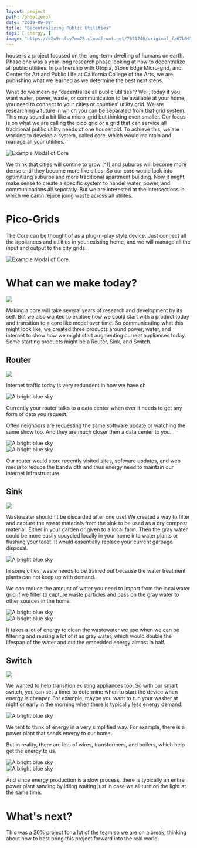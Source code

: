 ```yaml
---
layout: project
path: /ohdotzero/
date: "2019-09-09"
title: "Decentralizing Public Utilities"
tags: [ energy, ]
image: "https://d2w9rnfcy7mm78.cloudfront.net/7651746/original_fa67b0677adceacefeaa8e6a7da9be3f.png?1592012700?bc=0"
---
```



house is a project focused on the long-term dwelling of humans on earth. Phase one was a year-long research phase looking at how to decentralize all public utilities. In partnership with Utopia, Stone Edge Micro-grid, and Center for Art and Public Life at California College of the Arts, we are publishing what we learned as we determine the best next steps.

What do we mean by “decentralize all public utilities”? Well, today if you want water, power, waste, or communication to be available at your home, you need to connect to your cities or counties’ utility grid. We are researching a future in which you can be separated from that grid system. This may sound a bit like a micro-grid but thinking even smaller. Our focus is on what we are calling the pico grid or a grid that can service all traditional public utility needs of one household. To achieve this, we are working to develop a system, called core, which would maintain and manage all your utilities.

![Example Modal of Core](https://d2w9rnfcy7mm78.cloudfront.net/7661014/original_5c1f9b40f4bbedc9fa02267e075ba45b.png?1592106672?bc=0)

We think that cities will contine to grow [^1] and suburbs will become more dense until they become more like cities. So our core would look into optimitizng suburbs and more traditional apartment building. Now it might make sense to create a specific system to handel water, power, and communications all seporatly. But we are interested at the intersections in which we camn rejuce joing waste across all utilites.


# Pico-Grids
The Core can be thought of as a plug-n-play style device. Just connect all the appliances and utilities in your existing home, and we will manage all the input and output to the city grids.

![Example Modal of Core](https://d2w9rnfcy7mm78.cloudfront.net/7629879/original_031440438bd1eeb41a8c2a7b4326f3dd.png?1591885999?bc=0)


# What can we make today?

![](https://d2w9rnfcy7mm78.cloudfront.net/7629880/original_b8eef11d0b331fc07a47942a615a73d7.png?1591885999?bc=0)


Making a core will take several years of research and development by its self. But we also wanted to explore how we could start with a product today and transition to a core like model over time. So communicating what this might look like, we created three products around power, water, and internet to show how we might start augmenting current appliances today. Some starting products might be a Router, Sink, and Switch.



## Router

![](https://d2w9rnfcy7mm78.cloudfront.net/7629874/original_56dd66ef323d7981403cfdb99b769b93.png?1591885995?bc=0)

Internet traffic today is very redundent in how we have ch

<div class="dt  center pt0 pb5 pv5-m pv6-ns">
  <div class="db dtc-ns v-mid-ns">
    <img src="https://d2w9rnfcy7mm78.cloudfront.net/7629860/original_cadd8a178bee295560493a6d988af98a.png?1591885982?bc=0" alt="A bright blue sky" class="w-100 " />
  </div>
  <div class="db dtc-ns v-mid ph2 pr0-ns pl3-ns">
    <p class="lh-copy">
      Currently your router talks to a data center when ever it needs to get any form of data you request.
    </p>
  </div>
</div>

<div class="dt  center pt0 pb5 pv5-m pv6-ns">
<div class="db dtc-ns v-mid ph2 pr0-ns pr3-ns">
  <p class="lh-copy">
    Often neighbors are requesting the same software update or watching the same show too. And they are much closer then a data center to you.
  </p>
</div>
  <div class="db dtc-ns v-mid-ns">
    <img src="https://d2w9rnfcy7mm78.cloudfront.net/7629863/original_598b5f8dbf0eba73e56379d055d4984a.png?1591885984?bc=0" alt="A bright blue sky" class="w-100 " />
  </div>
</div>

<div class="dt  center pt0 pb5 pv5-m pv6-ns">
  <div class="db dtc-ns v-mid-ns">
    <img src="https://d2w9rnfcy7mm78.cloudfront.net/7660553/original_d795d88a620d519634e8a908bc5a7da3.png?1592101664?bc=0" alt="A bright blue sky" class="w-100 " />
  </div>
  <div class="db dtc-ns v-mid ph2 pr0-ns pl3-ns">
    <p class="lh-copy">
      Our router would store recently visited sites, software updates, and web media to reduce the bandwidth and thus energy need to maintain our internet Infrastructure.
    </p>
  </div>
</div>

## Sink

![](https://d2w9rnfcy7mm78.cloudfront.net/7629865/original_d3baef8c0fddd54385b2e8a59e8137ff.png?1591885985?bc=0)

Wastewater shouldn’t be discarded after one use! We created a way to filter and capture the waste materials from the sink to be used as a dry compost material. Either in your garden or given to a local farm. Then the gray water could be more easily upcycled locally in your home into water plants or flushing your toilet. It would essentially replace your current garbage disposal.

<div class="dt  center pt0 pb5 pv5-m pv6-ns">
  <div class="db dtc-ns v-mid-ns">
    <img src="https://d2w9rnfcy7mm78.cloudfront.net/7629861/original_e97ce8b52ec38259922ce395b7ff0018.png?1591885982?bc=0" alt="A bright blue sky" class="w-100 " />
  </div>
  <div class="db dtc-ns v-mid ph2 pr0-ns pl3-ns">
    <p class="lh-copy">
      In some cities, waste needs to be trained out because the water treatment plants can not keep up with demand.
    </p>
  </div>
</div>

<div class="dt  center pt0 pb5 pv5-m pv6-ns">
<div class="db dtc-ns v-mid ph2 pr0-ns pr3-ns">
  <p class="lh-copy">
    We can reduce the amount of water you need to import from the local water grid if we filter to capture waste particles and pass on the gray water to other sources in the home.
  </p>
</div>
  <div class="db dtc-ns v-mid-ns">
    <img src="https://d2w9rnfcy7mm78.cloudfront.net/7629859/original_61a74ea28b999a969d9ee51b7241134b.png?1591885981?bc=0" alt="A bright blue sky" class="w-100 " />
  </div>
</div>

<div class="dt  center pt0 pb5 pv5-m pv6-ns">
  <div class="db dtc-ns v-mid-ns">
    <img src="https://d2w9rnfcy7mm78.cloudfront.net/7629862/original_1e25da58a961c0926149ddcf325ceb40.png?1591885984?bc=0" alt="A bright blue sky" class="w-100 " />
  </div>
  <div class="db dtc-ns v-mid ph2 pr0-ns pl3-ns">
    <p class="lh-copy">
      It takes a lot of energy to clean the wastewater we use when we can be filtering and reusing a lot of it as gray water, which would double the lifespan of the water and cut the embedded energy almost in half.
    </p>
  </div>
</div>



## Switch

![](https://d2w9rnfcy7mm78.cloudfront.net/7629881/original_bb9db608f9881f2f736f9776168b1532.png?1591886001?bc=0)

We wanted to help transition existing appliances too. So with our smart switch, you can set a timer to determine when to start the device when energy is cheaper. For example, maybe you want to run your washer at night or early in the morning when there is typically less energy demand.

<div class="dt  center pt0 pb5 pv5-m pv6-ns">
  <div class="db dtc-ns v-mid-ns">
    <img src="https://d2w9rnfcy7mm78.cloudfront.net/7629871/original_24818b8fd981bfdf985e5c4d44db6ef3.png?1591885994?bc=0" alt="A bright blue sky" class="w-100 " />
  </div>
  <div class="db dtc-ns v-mid ph2 pr0-ns pl3-ns">
    <p class="lh-copy">
    We tent to think of energy in a very simplified way. For example, there is a power plant that sends energy to our home.
    </p>
  </div>
</div>

<div class="dt  center pt0 pb5 pv5-m pv6-ns">
<div class="db dtc-ns v-mid ph2 pr0-ns pr3-ns">
  <p class="lh-copy">
  But in reality, there are lots of wires, transformers, and boilers, which help get the energy to us.
  </p>
</div>
  <div class="db dtc-ns v-mid-ns">
    <img src="https://d2w9rnfcy7mm78.cloudfront.net/7629872/original_e46da1140dcf4f098cb718a43207006c.png?1591885995?bc=0" alt="A bright blue sky" class="w-100 " />
  </div>
</div>

<div class="dt  center pt0 pb5 pv5-m pv6-ns">
  <div class="db dtc-ns v-mid-ns">
    <img src="https://d2w9rnfcy7mm78.cloudfront.net/7629873/original_c763386e2bb23491287cae6b8a2227f8.png?1591885995?bc=0" alt="A bright blue sky" class="w-100 " />
  </div>
  <div class="db dtc-ns v-mid ph2 pr0-ns pl3-ns">
    <p class="lh-copy">
And since energy production is a slow process, there is typically an entire power plant sanding by idling waiting just in case we all turn on the light at the same time.
    </p>
  </div>
</div>


# What's next?

This was a 20% project for a lot of the team so we are on a break, thinking about how to best bring this project forward into the real world.
